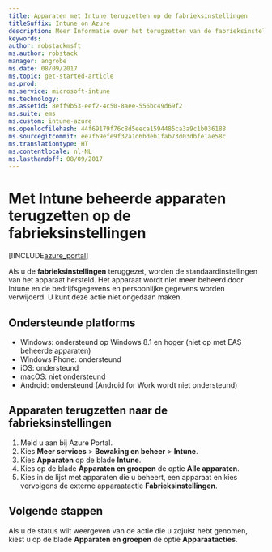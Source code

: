 ```yaml
---
title: Apparaten met Intune terugzetten op de fabrieksinstellingen
titleSuffix: Intune on Azure
description: Meer Informatie over het terugzetten van de fabrieksinstellingen voor apparaten die u beheert met Intune.
keywords: 
author: robstackmsft
ms.author: robstack
manager: angrobe
ms.date: 08/09/2017
ms.topic: get-started-article
ms.prod: 
ms.service: microsoft-intune
ms.technology: 
ms.assetid: 8eff9b53-eef2-4c50-8aee-556bc49d69f2
ms.suite: ems
ms.custom: intune-azure
ms.openlocfilehash: 44f69179f76c8d5eeca1594485ca3a9c1b036188
ms.sourcegitcommit: ee7f69efe9f32a1d6bdeb1fab73d03dbfe1ae58c
ms.translationtype: HT
ms.contentlocale: nl-NL
ms.lasthandoff: 08/09/2017
---
```

# <a name="reset-intune-managed-devices-to-factory-settings"></a>Met Intune beheerde apparaten terugzetten op de fabrieksinstellingen


[!INCLUDE[azure_portal](./includes/azure_portal.md)]

Als u de **fabrieksinstellingen** teruggezet, worden de standaardinstellingen van het apparaat hersteld. Het apparaat wordt niet meer beheerd door Intune en de bedrijfsgegevens en persoonlijke gegevens worden verwijderd. U kunt deze actie niet ongedaan maken.

## <a name="supported-platforms"></a>Ondersteunde platforms

- Windows: ondersteund op Windows 8.1 en hoger (niet op met EAS beheerde apparaten)
- Windows Phone: ondersteund
- iOS: ondersteund
- macOS: niet ondersteund
- Android: ondersteund (Android for Work wordt niet ondersteund)

## <a name="how-to-reset-a-device-to-factory-settings"></a>Apparaten terugzetten naar de fabrieksinstellingen

1. Meld u aan bij Azure Portal.
2. Kies **Meer services** > **Bewaking en beheer** > **Intune**.
3. Kies **Apparaten** op de blade **Intune**.
4. Kies op de blade **Apparaten en groepen** de optie **Alle apparaten**.
5. Kies in de lijst met apparaten die u beheert, een apparaat en kies vervolgens de externe apparaatactie **Fabrieksinstellingen**.

## <a name="next-steps"></a>Volgende stappen

Als u de status wilt weergeven van de actie die u zojuist hebt genomen, kiest u op de blade **Apparaten en groepen** de optie **Apparaatacties**.


